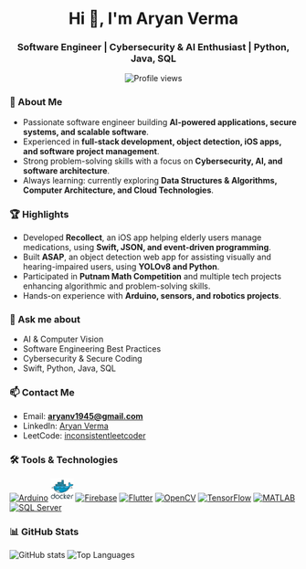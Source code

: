 <h1 align="center">Hi 👋, I'm Aryan Verma</h1>
<h3 align="center">Software Engineer | Cybersecurity & AI Enthusiast | Python, Java, SQL</h3>

<p align="center">
  <img src="https://komarev.com/ghpvc/?username=rinnegannn&label=Profile%20views&color=0e75b6&style=flat" alt="Profile views" />
</p>

### 🔭 About Me
- Passionate software engineer building **AI-powered applications, secure systems, and scalable software**.  
- Experienced in **full-stack development, object detection, iOS apps, and software project management**.  
- Strong problem-solving skills with a focus on **Cybersecurity, AI, and software architecture**.  
- Always learning: currently exploring **Data Structures & Algorithms, Computer Architecture, and Cloud Technologies**.

### 🏆 Highlights
- Developed **Recollect**, an iOS app helping elderly users manage medications, using **Swift, JSON, and event-driven programming**.  
- Built **ASAP**, an object detection web app for assisting visually and hearing-impaired users, using **YOLOv8 and Python**.  
- Participated in **Putnam Math Competition** and multiple tech projects enhancing algorithmic and problem-solving skills.  
- Hands-on experience with **Arduino, sensors, and robotics projects**.

### 💬 Ask me about
- AI & Computer Vision  
- Software Engineering Best Practices  
- Cybersecurity & Secure Coding  
- Swift, Python, Java, SQL  

### 📫 Contact Me
- Email: **aryanv1945@gmail.com**  
- LinkedIn: [Aryan Verma](https://linkedin.com/in/aryanverma1)  
- LeetCode: [inconsistentleetcoder](https://www.leetcode.com/inconsistentleetcoder)

### 🛠 Tools & Technologies
<p align="left">
  <a href="https://www.arduino.cc/" target="_blank"><img src="https://cdn.worldvectorlogo.com/logos/arduino-1.svg" alt="Arduino" width="40" height="40"/></a>
  <a href="https://www.docker.com/" target="_blank"><img src="https://raw.githubusercontent.com/devicons/devicon/master/icons/docker/docker-original-wordmark.svg" alt="Docker" width="40" height="40"/></a>
  <a href="https://firebase.google.com/" target="_blank"><img src="https://www.vectorlogo.zone/logos/firebase/firebase-icon.svg" alt="Firebase" width="40" height="40"/></a>
  <a href="https://flutter.dev" target="_blank"><img src="https://www.vectorlogo.zone/logos/flutterio/flutterio-icon.svg" alt="Flutter" width="40" height="40"/></a>
  <a href="https://www.opencv.org/" target="_blank"><img src="https://www.vectorlogo.zone/logos/opencv/opencv-icon.svg" alt="OpenCV" width="40" height="40"/></a>
  <a href="https://www.tensorflow.org/" target="_blank"><img src="https://www.vectorlogo.zone/logos/tensorflow/tensorflow-icon.svg" alt="TensorFlow" width="40" height="40"/></a>
  <a href="https://www.mathworks.com/" target="_blank"><img src="https://upload.wikimedia.org/wikipedia/commons/2/21/Matlab_Logo.png" alt="MATLAB" width="40" height="40"/></a>
  <a href="https://www.microsoft.com/en-us/sql-server" target="_blank"><img src="https://www.svgrepo.com/show/303229/microsoft-sql-server-logo.svg" alt="SQL Server" width="40" height="40"/></a>
</p>

### 📊 GitHub Stats
<p align="left">
  <img src="https://github-readme-stats.vercel.app/api?username=rinnegannn&show_icons=true&locale=en" alt="GitHub stats" />
  <img src="https://github-readme-stats.vercel.app/api/top-langs?username=rinnegannn&show_icons=true&locale=en&layout=compact" alt="Top Languages" />
</p>
